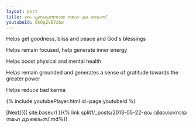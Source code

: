 ```yaml
---
layout: post
title: ഓം പ്രസകണ്ടനായ നമഹ ൧൧ ടൈംസ്
youtubeId: QkOqZVE7zbw
---
```

 
 
Helps get goodness, bliss and peace and God's blessings
 
Helps remain focused, help generate inner energy 
 
Helps boost physical and mental health 
 
Helps remain grounded and generates a sense of gratitude towards the greater power 
 
Helps reduce bad karma
 
 
 
 


{% include youtubePlayer.html id=page.youtubeId %}
 
[Next]({{ site.baseurl }}{% link  split1/_posts/2013-05-22-ഓം വിഭാഗഗനായ നമഹ ൧൧ ടൈംസ്.md%})
 
